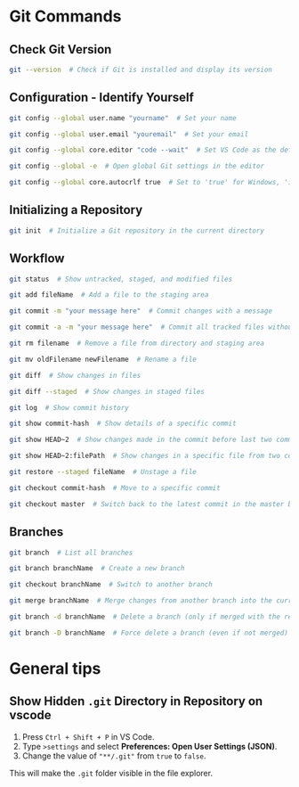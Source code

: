# Git Commands

## Check Git Version
```sh
git --version  # Check if Git is installed and display its version
```

## Configuration - Identify Yourself
```sh
git config --global user.name "yourname"  # Set your name

git config --global user.email "youremail"  # Set your email

git config --global core.editor "code --wait"  # Set VS Code as the default editor

git config --global -e  # Open global Git settings in the editor

git config --global core.autocrlf true  # Set to 'true' for Windows, 'input' for macOS/Linux
```

## Initializing a Repository
```sh
git init  # Initialize a Git repository in the current directory
```

## Workflow
```sh
git status  # Show untracked, staged, and modified files

git add fileName  # Add a file to the staging area

git commit -m "your message here"  # Commit changes with a message

git commit -a -m "your message here"  # Commit all tracked files without staging

git rm filename  # Remove a file from directory and staging area

git mv oldFilename newFilename  # Rename a file

git diff  # Show changes in files

git diff --staged  # Show changes in staged files

git log  # Show commit history

git show commit-hash  # Show details of a specific commit

git show HEAD~2  # Show changes made in the commit before last two commits

git show HEAD~2:filePath  # Show changes in a specific file from two commits before

git restore --staged fileName  # Unstage a file

git checkout commit-hash  # Move to a specific commit

git checkout master  # Switch back to the latest commit in the master branch
```

## Branches
```sh
git branch  # List all branches

git branch branchName  # Create a new branch

git checkout branchName  # Switch to another branch

git merge branchName  # Merge changes from another branch into the current branch

git branch -d branchName  # Delete a branch (only if merged with the remote branch)

git branch -D branchName  # Force delete a branch (even if not merged)
```
# General tips

## Show Hidden `.git` Directory in Repository on vscode
1. Press `Ctrl + Shift + P` in VS Code.
2. Type `>settings` and select **Preferences: Open User Settings (JSON)**.
3. Change the value of `"**/.git"` from `true` to `false`.

This will make the `.git` folder visible in the file explorer.
